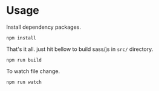 # Usage
Install dependency packages.

```
npm install
```

That's it all. just hit bellow to build sass/js in `src/` directory.

```
npm run build
```

To watch file change.

```
npm run watch
```

